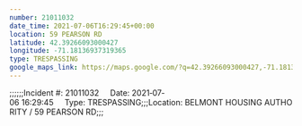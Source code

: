 ```yaml
---
number: 21011032
date_time: 2021-07-06T16:29:45+00:00
location: 59 PEARSON RD
latitude: 42.39266093000427
longitude: -71.18136937319365
type: TRESPASSING
google_maps_link: https://maps.google.com/?q=42.39266093000427,-71.18136937319365
---
```


;;;;;;Incident #: 21011032     Date: 2021‐07‐06 16:29:45     Type: TRESPASSING;;;Location: BELMONT HOUSING AUTHORITY / 59 PEARSON RD;;;
